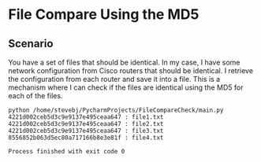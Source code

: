 # File Compare Using the MD5

## Scenario
You have a set of files that should be identical. In my case, I have some network configuration from Cisco routers that 
should be identical. I retrieve the configuration from each router and save it into a file. This is a mechanism where
I can check if the files are identical using the MD5 for each of the files.

```
python /home/stevebj/PycharmProjects/FileCompareCheck/main.py 
4221d002ceb5d3c9e9137e495ceaa647 : file1.txt
4221d002ceb5d3c9e9137e495ceaa647 : file2.txt
4221d002ceb5d3c9e9137e495ceaa647 : file3.txt
8556852b063d5ec80a717166b8e3e81f : file4.txt

Process finished with exit code 0
```
